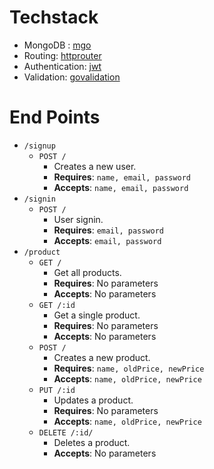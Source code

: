 # Techstack

- MongoDB : [mgo](gopkg.in/mgo.v2/bson)
- Routing: [httprouter](https://github.com/julienschmidt/httprouter)
- Authentication: [jwt](https://github.com/dgrijalva/jwt-go)
- Validation: [govalidation](https://github.com/asaskevich/govalidator)

# End Points

  * `/signup`
      * `POST /`
          * Creates a new user.
          * **Requires**: `name, email, password`
          * **Accepts**: `name, email, password`
  * `/signin`
      * `POST /`
          * User signin.
          * **Requires**: `email, password`
          * **Accepts**: `email, password`
  * `/product`
      * `GET /`
          * Get all products.
          * **Requires**: No parameters
          * **Accepts**: No parameters
      * `GET /:id`
          * Get a single product.
          * **Requires**: No parameters
          * **Accepts**: No parameters
      * `POST /`
          * Creates a new product.
          * **Requires**: `name, oldPrice, newPrice`
          * **Accepts**: `name, oldPrice, newPrice`
      * `PUT /:id`
          * Updates a product.
          * **Requires**: No parameters
          * **Accepts**: `name, oldPrice, newPrice`
      * `DELETE /:id/`
          * Deletes a product.
          * **Accepts**: No parameters
  
